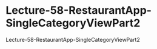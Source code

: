 # Lecture-58-RestaurantApp-SingleCategoryViewPart2
Lecture-58-RestaurantApp-SingleCategoryViewPart2
